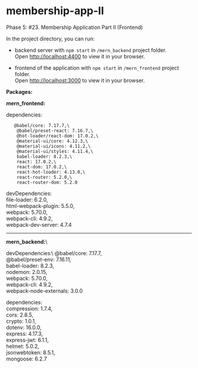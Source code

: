 # membership-app-II

Phase 5: #23. Membership Application Part II (Frontend)

In the project directory, you can run:

* backend server with `npm start` in `/mern_backend` project folder.\
Open [http://localhost:4400](http://localhost:4400) to view it in your browser.

* frontend of the application with `npm start` in `/mern_frontend` project folder.\
Open [http://localhost:3000](http://localhost:3000) to view it in your browser.


**Packages:**

**mern_frontend:**

dependencies:
       
       @babel/core: 7.17.7,\
        @babel/preset-react: 7.16.7,\
        @hot-loader/react-dom: 17.0.2,\
        @material-ui/core: 4.12.3,\
        @material-ui/icons: 4.11.2,\
        @material-ui/styles: 4.11.4,\
        babel-loader: 8.2.3,\
        react: 17.0.2,\
        react-dom: 17.0.2,\
        react-hot-loader: 4.13.0,\
        react-router: 5.2.0,\
        react-router-dom: 5.2.0
  
  devDependencies:\
        file-loader: 6.2.0,\
        html-webpack-plugin: 5.5.0,\
        webpack: 5.70.0,\
        webpack-cli: 4.9.2,\
        webpack-dev-server: 4.7.4
  
----------------------------------

  **mern_backend:**\
 
 devDependencies:\ 
    @babel/core: 7.17.7,\
    @babel/preset-env: 7.16.11,\
    babel-loader: 8.2.3,\
    nodemon: 2.0.15,\
    webpack: 5.70.0,\
    webpack-cli: 4.9.2,\
    webpack-node-externals: 3.0.0
  
  dependencies:\
    compression: 1.7.4,\
    cors: 2.8.5,\
    crypto: 1.0.1,\
    dotenv: 16.0.0,\
    express: 4.17.3,\
    express-jwt: 6.1.1,\
    helmet: 5.0.2,\
    jsonwebtoken: 8.5.1,\
    mongoose: 6.2.7
